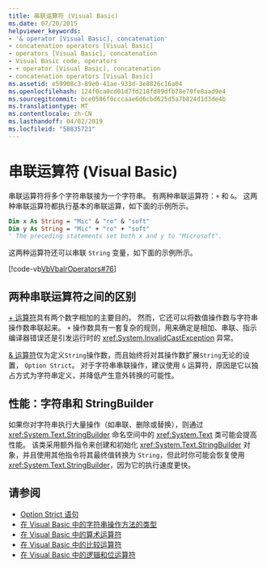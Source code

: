 ```yaml
---
title: 串联运算符 (Visual Basic)
ms.date: 07/20/2015
helpviewer_keywords:
- '& operator [Visual Basic], concatenation'
- concatenation operators [Visual Basic]
- operators [Visual Basic], concatenation
- Visual Basic code, operators
- + operator [Visual Basic], concatenation
- concatenation operators [Visual Basic]
ms.assetid: e59908c3-89e0-41ae-933d-3e8826c16a04
ms.openlocfilehash: 124f0ca0cd01d7fd218fd89dfb78e70fe8aad9e4
ms.sourcegitcommit: bce0586f0cccaae6d6cbd625d5a7b824d1d3de4b
ms.translationtype: MT
ms.contentlocale: zh-CN
ms.lasthandoff: 04/02/2019
ms.locfileid: "58835721"
---
```

# <a name="concatenation-operators-in-visual-basic"></a>串联运算符 (Visual Basic)
串联运算符将多个字符串联接为一个字符串。 有两种串联运算符：`+` 和 `&`。 这两种串联运算符都执行基本的串联运算，如下面的示例所示。  
  
```vb
Dim x As String = "Mic" & "ro" & "soft" 
Dim y As String = "Mic" + "ro" + "soft" 
' The preceding statements set both x and y to "Microsoft".
```  
  
 这两种运算符还可以串联 `String` 变量，如下面的示例所示。  
  
 [!code-vb[VbVbalrOperators#76](~/samples/snippets/visualbasic/VS_Snippets_VBCSharp/VbVbalrOperators/VB/Class1.vb#76)]  
  
## <a name="differences-between-the-two-concatenation-operators"></a>两种串联运算符之间的区别  
 [+ 运算符](../../../../visual-basic/language-reference/operators/addition-operator.md)具有两个数字相加的主要目的。 然而，它还可以将数值操作数与字符串操作数串联起来。 `+` 操作数具有一套复杂的规则，用来确定是相加、串联、指示编译器错误还是引发运行时的 <xref:System.InvalidCastException> 异常。  
  
 [& 运算符](../../../../visual-basic/language-reference/operators/concatenation-operator.md)仅为定义`String`操作数，而且始终将对其操作数扩展`String`无论的设置， `Option Strict`。 对于字符串串联操作，建议使用 `&` 运算符，原因是它以独占方式为字符串定义，并降低产生意外转换的可能性。  
  
## <a name="performance-string-and-stringbuilder"></a>性能：字符串和 StringBuilder  
 如果你对字符串执行大量操作（如串联、删除或替换），则通过 <xref:System.Text.StringBuilder> 命名空间中的 <xref:System.Text> 类可能会提高性能。 该类采用额外指令来创建和初始化 <xref:System.Text.StringBuilder> 对象，并且使用其他指令将其最终值转换为 `String`，但此时你可能会恢复使用 <xref:System.Text.StringBuilder>，因为它的执行速度更快。  
  
## <a name="see-also"></a>请参阅

- [Option Strict 语句](../../../../visual-basic/language-reference/statements/option-strict-statement.md)
- [在 Visual Basic 中的字符串操作方法的类型](../../../../visual-basic/programming-guide/language-features/strings/types-of-string-manipulation-methods.md)
- [在 Visual Basic 中的算术运算符](../../../../visual-basic/programming-guide/language-features/operators-and-expressions/arithmetic-operators.md)
- [在 Visual Basic 中的比较运算符](../../../../visual-basic/programming-guide/language-features/operators-and-expressions/comparison-operators.md)
- [在 Visual Basic 中的逻辑和位运算符](../../../../visual-basic/programming-guide/language-features/operators-and-expressions/logical-and-bitwise-operators.md)
